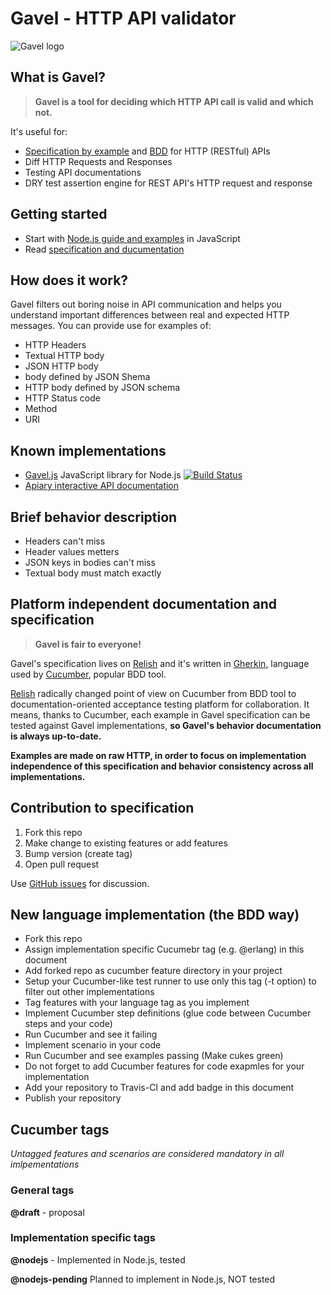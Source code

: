 # Gavel - HTTP API validator

![Gavel logo](https://raw.github.com/apiaryio/gavel/master/img/gavel.png?login=netmilk&token=73e03867f59ec1870842429ca2f7e8b9)

## What is Gavel? 

> **Gavel is a tool for deciding which HTTP API call is valid and which not.** 

It's useful for:

- [Specification by example](http://en.wikipedia.org/wiki/Specification_by_example) and [BDD](http://en.wikipedia.org/wiki/Behavior-driven_development) for HTTP (RESTful) APIs
- Diff HTTP Requests and Responses
- Testing API documentations
- DRY test assertion engine for REST API's HTTP request and response



## Getting started

- Start with [Node.js guide and examples](https://www.relishapp.com/apiary/gavel/docs/node-js) in JavaScript
- Read [specification and ducumentation](https://www.relishapp.com/apiary/gavel/docs)

## How does it work?

Gavel filters out boring noise in API communication and helps you understand important differences between real and expected HTTP messages. You can provide use for examples of:

- HTTP Headers
- Textual HTTP body
- JSON HTTP body
- body defined by JSON Shema
- HTTP body defined by JSON schema
- HTTP Status code
- Method
- URI

## Known implementations
- [Gavel.js](https://github.com/apiaryio/gavel.js) JavaScript library for Node.js [![Build Status](https://travis-ci.org/apiaryio/gavel.js.png?branch=master)](https://travis-ci.org/apiaryio/gavel.js)
- [Apiary interactive API documentation](http://apiary.io/)

## Brief behavior description

- Headers can't miss
- Header values metters
- JSON keys in bodies can't miss
- Textual body must match exactly 

## Platform independent documentation and specification

> **Gavel is fair to everyone!**

Gavel's specification lives on [Relish](https://www.relishapp.com/apiary/gavel/docs) and it's written in [Gherkin](https://github.com/cucumber/cucumber/wiki/Gherkin), language used by [Cucumber](https://github.com/cucumber/cucumber/wiki/Gherkin), popular BDD tool.

[Relish](https://www.relishapp.com/) radically changed point of view on Cucumber from BDD tool to documentation-oriented acceptance testing platform for collaboration. It means, thanks to Cucumber, each example in Gavel specification can be tested against Gavel implementations, **so Gavel's behavior documentation is always up-to-date.** 

**Examples are made on raw HTTP, in order to focus on implementation independence of this specification and behavior consistency across all implementations.** 

## Contribution to specification

1. Fork this repo
2. Make change to existing features or add features  
3. Bump version (create tag)
4. Open pull request

Use [GitHub issues](https://github.com/apiaryio/gavel/issues) for discussion. 

## New language implementation (the BDD way)

- Fork this repo
- Assign implementation specific Cucumebr tag (e.g. @erlang) in this document
- Add forked repo as cucumber feature directory in your project
- Setup your Cucumber-like test runner to use only this tag (-t option) to filter out other implementations
- Tag features with your language tag as you implement
- Implement Cucumber step definitions (glue code between Cucumber steps and your code)
- Run Cucumber and see it failing
- Implement scenario in your code
- Run Cucumber and see examples passing (Make cukes green)
- Do not forget to add Cucumber features for code exapmles for your implementation
- Add your repository to Travis-CI and add badge in this document
- Publish your repository

## Cucumber tags

*Untagged features and scenarios are considered mandatory in all imlpementations*

### General tags

**@draft** - proposal

### Implementation specific tags

**@nodejs** - Implemented in Node.js, tested

**@nodejs-pending** Planned to implement in Node.js, NOT tested